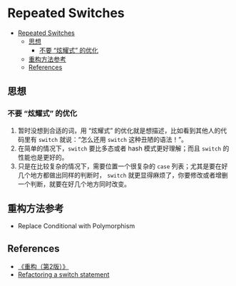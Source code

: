 # Repeated Switches


<!-- TOC -->

- [Repeated Switches](#repeated-switches)
    - [思想](#思想)
        - [不要 “炫耀式” 的优化](#不要-炫耀式-的优化)
    - [重构方法参考](#重构方法参考)
    - [References](#references)

<!-- /TOC -->


## 思想
### 不要 “炫耀式” 的优化
1. 暂时没想到合适的词，用 “炫耀式” 的优化就是想描述，比如看到其他人的代码里有 `switch` 就说：“怎么还用 `switch` 这种丑陋的语法！”。
2. 在简单的情况下，`switch` 要比多态或者 hash 模式更好理解；而且 `switch` 的性能也是更好的。
3. 只是在比较复杂的情况下，需要位置一个很复杂的 `case` 列表；尤其是要在好几个地方都做出同样的判断时， `switch` 就更显得麻烦了，你要修改或者增删一个判断，就要在好几个地方同时改变。


## 重构方法参考
* Replace Conditional with Polymorphism


## References
* [《重构（第2版）》](https://book.douban.com/subject/33400354/)
* [Refactoring a switch statement](http://tmont.com/blargh/2011/11/refactoring-a-switch-statement)
